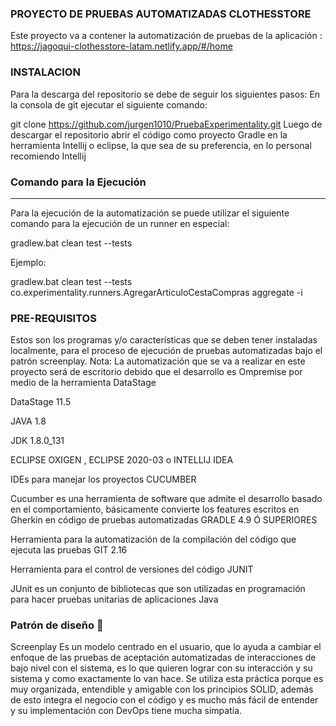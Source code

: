 ### PROYECTO DE PRUEBAS AUTOMATIZADAS CLOTHESSTORE ###
Este proyecto va a contener la automatización de pruebas de la aplicación : https://jagoqui-clothesstore-latam.netlify.app/#/home

### INSTALACION ###
Para la descarga del repositorio se debe de seguir los siguientes pasos: En la consola de git ejecutar el siguiente comando:

git clone https://github.com/jurgen1010/PruebaExperimentality.git
Luego de descargar el repositorio abrir el código como proyecto Gradle en la herramienta Intellij o eclipse, la que sea de su preferencia, en lo personal recomiendo Intellij

### Comando para la Ejecución ###
---
Para la ejecución de la automatización se puede utilizar el siguiente comando para la ejecución de un runner en especial:

gradlew.bat clean test --tests

Ejemplo:

gradlew.bat clean test --tests co.experimentality.runners.AgregarArticuloCestaCompras aggregate -i

### PRE-REQUISITOS ###
Estos son los programas y/o características que se deben tener instaladas localmente, para el proceso de ejecución de pruebas automatizadas bajo el patrón screenplay. Nota: La automatización que se va a realizar en este proyecto será de escritorio debido que el desarrollo es Ompremise por medio de la herramienta DataStage

DataStage 11.5 

JAVA 1.8 

JDK 1.8.0_131 

ECLIPSE OXIGEN  , ECLIPSE 2020-03  o INTELLIJ IDEA 

IDEs para manejar los proyectos
CUCUMBER 

Cucumber es una herramienta de software que admite el desarrollo basado en el comportamiento, básicamente convierte los features escritos en Gherkin en código de pruebas automatizadas
GRADLE 4.9 Ó SUPERIORES 

Herramienta para la automatización de la compilación del código que ejecuta las pruebas
GIT 2.16 

Herramienta para el control de versiones del código
JUNIT 

JUnit es un conjunto de bibliotecas que son utilizadas en programación para hacer pruebas unitarias de aplicaciones Java

### Patrón de diseño 🔲

Screenplay Es un modelo centrado en el usuario, que lo ayuda a cambiar el enfoque de las pruebas de aceptación automatizadas de interacciones de bajo nivel con el sistema, es lo que quieren lograr con su interacción y su sistema y como exactamente lo van hace. Se utiliza esta práctica porque es muy organizada, entendible y amigable con los principios SOLID, además de esto integra el negocio con el código y es mucho más fácil de entender y su implementación con DevOps tiene mucha simpatía.
